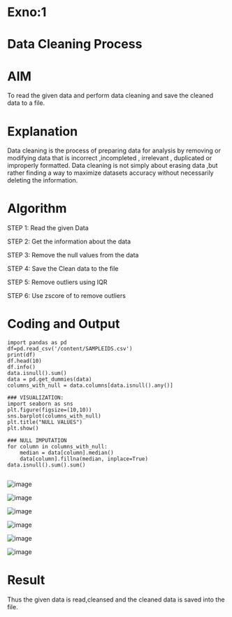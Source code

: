# Exno:1
# Data Cleaning Process

# AIM
To read the given data and perform data cleaning and save the cleaned data to a file.

# Explanation
Data cleaning is the process of preparing data for analysis by removing or modifying data that is incorrect ,incompleted , irrelevant , duplicated or improperly formatted. Data cleaning is not simply about erasing data ,but rather finding a way to maximize datasets accuracy without necessarily deleting the information.

# Algorithm
STEP 1: Read the given Data

STEP 2: Get the information about the data

STEP 3: Remove the null values from the data

STEP 4: Save the Clean data to the file

STEP 5: Remove outliers using IQR

STEP 6: Use zscore of to remove outliers

# Coding and Output
```
import pandas as pd
df=pd.read_csv('/content/SAMPLEIDS.csv')
print(df)
df.head(10)
df.info()
data.isnull().sum()
data = pd.get_dummies(data)
columns_with_null = data.columns[data.isnull().any()]

### VISUALIZATION:
import seaborn as sns
plt.figure(figsize=(10,10))
sns.barplot(columns_with_null)
plt.title("NULL VALUES")
plt.show()

### NULL IMPUTATION
for column in columns_with_null:
    median = data[column].median()  
    data[column].fillna(median, inplace=True)
data.isnull().sum().sum()


```
![image](https://github.com/Vanitha-SM/exno1-datascience/assets/119557985/c9151899-86da-4aaf-8c49-2f999ed9d71d)

![image](https://github.com/Vanitha-SM/exno1-datascience/assets/119557985/f0d351fb-4ba1-4147-89c6-2ace56643ad9)

![image](https://github.com/Vanitha-SM/exno1-datascience/assets/119557985/4dc389a1-0966-4e26-bec8-3f2c8521cbf0)


![image](https://github.com/Vanitha-SM/exno1-datascience/assets/119557985/a33bd6bf-79b1-42e0-bf18-613f96c8b592)

![image](https://github.com/Vanitha-SM/exno1-datascience/assets/119557985/d88f4a69-2ce3-4604-abfb-f4163593f97b)

![image](https://github.com/Vanitha-SM/exno1-datascience/assets/119557985/46a386aa-5991-4236-bd7c-3235c42a7716)


# Result
Thus the given data is read,cleansed and the cleaned data is saved into the file.

